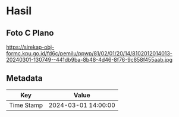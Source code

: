 # Hasil

## Foto C Plano

https://sirekap-obj-formc.kpu.go.id/fd6c/pemilu/ppwp/81/02/01/20/14/8102012014013-20240301-130749--441db9ba-8b48-4d46-8f76-9c858f455aab.jpg


## Metadata

| Key        | Value               |
| ---------- | ------------------- |
| Time Stamp | 2024-03-01 14:00:00 |



